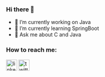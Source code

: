 ### Hi there 👋



- 🔭 I’m currently working on Java
- 🌱 I’m currently learning SpringBoot
- 💬 Ask me about C and Java

### How to reach me:
[<img src='https://cdn.jsdelivr.net/npm/simple-icons@3.0.1/icons/linkedin.svg' alt='linkedin' height='30'>](https://www.linkedin.com/in/süleymanmelihakan/)  [<img src='https://cdn.jsdelivr.net/npm/simple-icons@3.0.1/icons/twitter.svg' alt='twitter' height='30'>](https://twitter.com/plazmikretikulm)  
